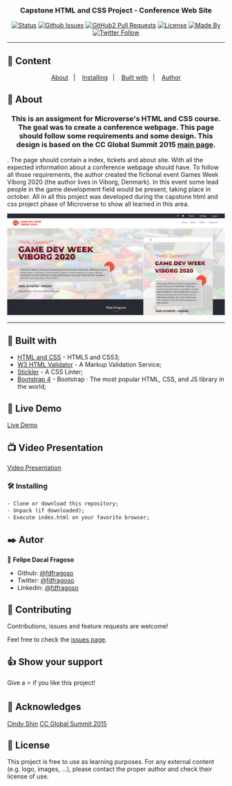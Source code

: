<h3 align="center">Capstone HTML and CSS Project - Conference Web Site</h3>

<div align="center">

[![Status](https://img.shields.io/badge/status-active-success.svg)]()
[![Github Issues](https://img.shields.io/badge/GitHub-Issues-orange)](https://github.com/fdfragoso/capstone-conference-page/issues)
[![GitHub2 Pull Requests](https://img.shields.io/badge/GitHub-Pull%20Requests-blue)](https://github.com/fdfragoso/capstone-conference-page/pulls)
[![License](https://img.shields.io/badge/license-MIT-blue.svg)](/LICENSE)
[![Made By](https://img.shields.io/badge/Made%20By-Felipe%20Fragoso-brightgreen)](https://github.com/fdfragoso)
[![Twitter Follow](https://img.shields.io/twitter/follow/fdfragoso?label=Follow%20Felipe%20on%20Twitter&style=social)](https://twitter.com/fdfragoso)

</div>

---

## 📝 Content
<p align="center">
<a href="#about">About</a>&nbsp;&nbsp;&nbsp;|&nbsp;&nbsp;&nbsp;
<a href="#installing">Installing</a>&nbsp;&nbsp;&nbsp;|&nbsp;&nbsp;&nbsp;
<a href="#built_using">Built with</a>&nbsp;&nbsp;&nbsp;|&nbsp;&nbsp;&nbsp;
<a href="#authors">Author</a>
</p>


## 🧐 About <a name = "about"></a>
<h3 align="center"> This is an assigment for Microverse's HTML and CSS course. The goal was to create a conference webpage. This page should follow some requirements and some design. This design is based on the CC Global Summit 2015 <a href="https://www.behance.net/gallery/29845175/CC-Global-Summit-2015">main page</a>.</h3>.
The page should contain a index, tickets and about site. With all the expected information about a conference webpage should have. 
To follow all those requirements, the author created the fictional event Games Week Viborg 2020 (the author lives in Viborg, Denmark). In this event some lead people in the game development field would be present, taking place in october.
All in all this project was developed during the capstone html and css project phase of Microverse to show all learned in this area. 

<p align="center">
  <img src="img/print.png" alt="project">
</p>

---

## 🔧 Built with<a name = "built_using"></a>

- [HTML and CSS](https://www.w3schools.com/) - HTML5 and CSS3;
- [W3 HTML Validator](https://validator.w3.org/) - A Markup Validation Service;
- [Stickler](https://stickler-ci.com) - A CSS Linter;
- [Bootstrap 4](https://getbootstrap.com/) - Bootstrap · The most popular HTML, CSS, and JS library in the world;

## 🔴 Live Demo

[Live Demo](https://rawcdn.githack.com/fdfragoso/capstone-conference-page/d04c5292487ab8df5e104f0f42921b203183a3a6/index.html)

## 📺 Video Presentation <a name = "presentation"></a>

[Video Presentation](https://www.loom.com/share/fcaa8f05743a4011995330517bf8e049)

### 🛠 Installing <a name = "installing"></a>

```
- Clone or download this repository;
- Unpack (if downloaded);
- Execute index.html on your favorite browser;

```
## ✒️  Autor <a name = "author"></a>

👤 **Felipe Dacal Fragoso**

- Github: [@fdfragoso](https://github.com/fdfragoso)
- Twitter: [@fdfragoso](https://twitter.com/fdfragoso)
- Linkedin: [@fdfragoso](https://www.linkedin.com/in/fdfragoso/)

## 🤝 Contributing

Contributions, issues and feature requests are welcome!

Feel free to check the [issues page](https://github.com/fdfragoso/capstone-conference-page/issues).

## 👍 Show your support

Give a ⭐️ if you like this project!

## 📝 Acknowledges

[Cindy Shin](https://www.behance.net/adagio07)
[CC Global Summit 2015](https://www.behance.net/gallery/29845175/CC-Global-Summit-2015) 

## 📝 License

This project is free to use as learning purposes. For any external content (e.g. logo, images, ...), please contact the proper author and check their license of use.